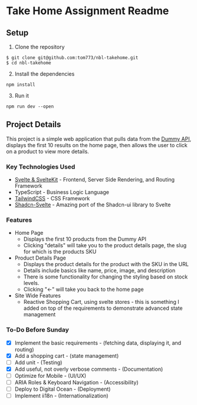 # Take Home Assignment Readme

## Setup

1. Clone the repository
```
$ git clone git@github.com:tom773/nbl-takehome.git
$ cd nbl-takehome
```

2. Install the dependencies
```
npm install
```
3. Run it
```
npm run dev --open
```

## Project Details

This project is a simple web application that pulls data from the [Dummy API](https://dummyjson.com/products), displays the first 10 results on the home page, then allows the user to click on a product to view more details.

### Key Technologies Used

* [Svelte & SvelteKit](https://github.com/sveltejs) - Frontend, Server Side Rendering, and Routing Framework
* TypeScript - Business Logic Language
* [TailwindCSS](https://github.com/tailwindlabs/tailwindcss) - CSS Framework
* [Shadcn-Svelte](https://github.com/huntabyte/shadcn-svelte) - Amazing port of the Shadcn-ui library to Svelte

### Features

* Home Page
    * Displays the first 10 products from the Dummy API
    * Clicking "details" will take you to the product details page, the slug for which is the products SKU
* Product Details Page
    * Displays the product details for the product with the SKU in the URL
    * Details include basics like name, price, image, and description
    * There is some functionality for changing the styling based on stock levels.
    * Clicking "<-" will take you back to the home page
* Site Wide Features
    * Reactive Shopping Cart, using svelte stores - this is something I added on top of the requirements to demonstrate advanced state management

### To-Do Before Sunday
* [x] Implement the basic requirements - (fetching data, displaying it, and routing)
* [x] Add a shopping cart - (state management)
* [ ] Add unit - (Testing)
* [x] Add useful, not overly verbose comments - (Documentation)
* [ ] Optimize for Mobile - (UI/UX)
* [ ] ARIA Roles & Keyboard Navigation - (Accessibility)
* [ ] Deploy to Digital Ocean - (Deployment)
* [ ] Implement ii18n - (Internationalization)

